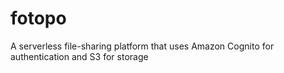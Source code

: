 # fotopo
A serverless file-sharing platform that uses Amazon Cognito for authentication and S3 for storage
